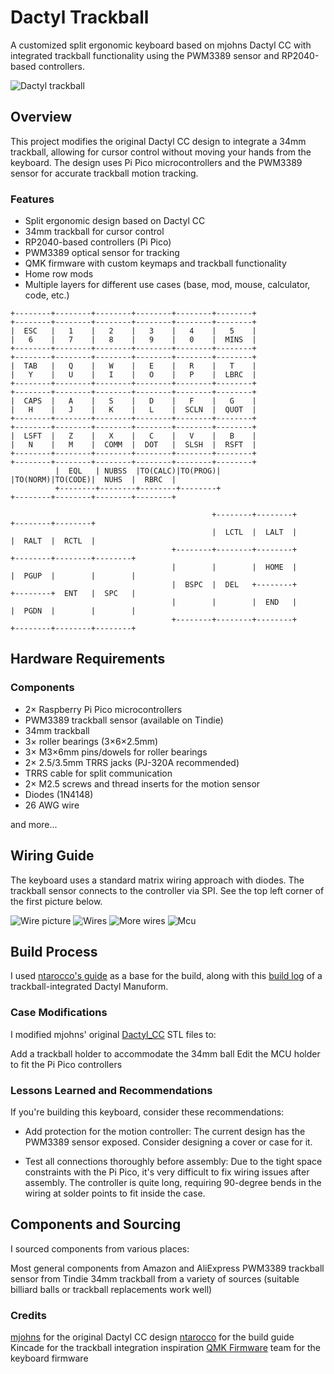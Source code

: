 # Dactyl Trackball
A customized split ergonomic keyboard based on mjohns Dactyl CC with integrated trackball functionality using the PWM3389 sensor and RP2040-based controllers.

![Dactyl trackball](https://i.imgur.com/ebR42UL.jpeg)

## Overview
This project modifies the original Dactyl CC design to integrate a 34mm trackball, allowing for cursor control without moving your hands from the keyboard. The design uses Pi Pico microcontrollers and the PWM3389 sensor for accurate trackball motion tracking.

### Features
* Split ergonomic design based on Dactyl CC
* 34mm trackball for cursor control
* RP2040-based controllers (Pi Pico)
* PWM3389 optical sensor for tracking
* QMK firmware with custom keymaps and trackball functionality
* Home row mods
* Multiple layers for different use cases (base, mod, mouse, calculator, code, etc.)

```
+--------+--------+--------+--------+--------+--------+                          +--------+--------+--------+--------+--------+--------+
|  ESC   |   1    |   2    |   3    |   4    |   5    |                          |   6    |   7    |   8    |   9    |   0    |  MINS  |
+--------+--------+--------+--------+--------+--------+                          +--------+--------+--------+--------+--------+--------+
|  TAB   |   Q    |   W    |   E    |   R    |   T    |                          |   Y    |   U    |   I    |   O    |   P    |  LBRC  |
+--------+--------+--------+--------+--------+--------+                          +--------+--------+--------+--------+--------+--------+
|  CAPS  |   A    |   S    |   D    |   F    |   G    |                          |   H    |   J    |   K    |   L    |  SCLN  |  QUOT  |
+--------+--------+--------+--------+--------+--------+                          +--------+--------+--------+--------+--------+--------+
|  LSFT  |   Z    |   X    |   C    |   V    |   B    |                          |   N    |   M    |  COMM  |  DOT   |  SLSH  |  RSFT  |
+--------+--------+--------+--------+--------+--------+                          +--------+--------+--------+--------+--------+--------+
          |  EQL   | NUBSS  |TO(CALC)|TO(PROG)|                                            |TO(NORM)|TO(CODE)|  NUHS  |  RBRC  |
          +--------+--------+--------+--------+                                            +--------+--------+--------+--------+

                                             +--------+--------+        +--------+--------+
                                             |  LCTL  |  LALT  |        |  RALT  |  RCTL  |
                                    +--------+--------+--------+        +--------+--------+--------+
                                    |        |        |  HOME  |        |  PGUP  |        |        |
                                    |  BSPC  |  DEL   +--------+        +--------+  ENT   |  SPC   |
                                    |        |        |  END   |        |  PGDN  |        |        |
                                    +--------+--------+--------+        +--------+--------+--------+

```

## Hardware Requirements

### Components
* 2× Raspberry Pi Pico microcontrollers
* PWM3389 trackball sensor (available on Tindie)
* 34mm trackball
* 3× roller bearings (3×6×2.5mm)
* 3× M3×6mm pins/dowels for roller bearings
* 2× 2.5/3.5mm TRRS jacks (PJ-320A recommended)
* TRRS cable for split communication
* 2× M2.5 screws and thread inserts for the motion sensor
* Diodes (1N4148)
* 26 AWG wire

and more...

## Wiring Guide
The keyboard uses a standard matrix wiring approach with diodes. The trackball sensor connects to the controller via SPI. See the top left corner of the first picture below.

![Wire picture](https://i.imgur.com/fAKTb3D_d.webp?maxwidth=760&fidelity=grand)
![Wires](https://i.imgur.com/S0rAHqz.jpeg)
![More wires](https://i.imgur.com/YsM7Rai.jpeg)
![Mcu](https://i.imgur.com/yIDgMUQ.jpeg)

## Build Process
I used [ntarocco's guide](https://github.com/ntarocco/dactyl-cc) as a base for the build, along with this [build log](https://medium.com/@kincade/track-beast-build-log-a-trackball-dactyl-manuform-19eaa0880222) of a trackball-integrated Dactyl Manuform.

### Case Modifications
I modified mjohns' original [Dactyl_CC](https://github.com/mjohns/dactyl-cc) STL files to:

Add a trackball holder to accommodate the 34mm ball
Edit the MCU holder to fit the Pi Pico controllers

### Lessons Learned and Recommendations
If you're building this keyboard, consider these recommendations:

- Add protection for the motion controller: The current design has the PWM3389 sensor exposed. Consider designing a cover or case for it.

- Test all connections thoroughly before assembly: Due to the tight space constraints with the Pi Pico, it's very difficult to fix wiring issues after assembly. The controller is quite long, requiring 90-degree bends in the wiring at solder points to fit inside the case.

## Components and Sourcing
I sourced components from various places:

Most general components from Amazon and AliExpress
PWM3389 trackball sensor from Tindie
34mm trackball from a variety of sources (suitable billiard balls or trackball replacements work well)

### Credits

[mjohns](https://github.com/mjohns) for the original Dactyl CC design
[ntarocco](https://github.com/ntarocco) for the build guide
Kincade for the trackball integration inspiration
[QMK Firmware](https://github.com/qmk/qmk_firmware) team for the keyboard firmware
